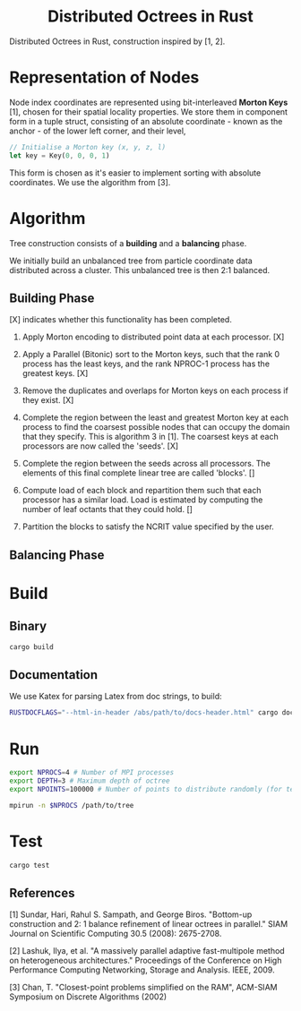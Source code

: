 <h1 align='center'> Distributed Octrees in Rust </h1>

Distributed Octrees in Rust, construction inspired by [1, 2].

# Representation of Nodes

Node index coordinates are represented using bit-interleaved __Morton Keys__ [1], chosen for their spatial locality properties. We store them in component form in a tuple struct, consisting of an absolute coordinate - known as the anchor - of the lower left corner, and their level,

```rust
// Initialise a Morton key (x, y, z, l)
let key = Key(0, 0, 0, 1)
```
This form is chosen as it's easier to implement sorting with absolute coordinates. We use the algorithm from [3].

# Algorithm

Tree construction consists of a __building__ and a __balancing__ phase.

We initially build an unbalanced tree from particle coordinate data distributed across a cluster. This unbalanced tree is then 2:1 balanced.

## Building Phase

[X] indicates whether this functionality has been completed.

1. Apply Morton encoding to distributed point data at each processor. [X]

2. Apply a Parallel (Bitonic) sort to the Morton keys, such that the rank 0 process has the least keys, and the rank NPROC-1 process has the greatest keys. [X]

3. Remove the duplicates and overlaps for Morton keys on each process if they exist. [X]

4. Complete the region between the least and greatest Morton key at each process to find the coarsest possible nodes that can occupy the domain that they specify. This is algorithm 3 in [1]. The coarsest keys at each processors are now called the 'seeds'. [X]

5. Complete the region between the seeds across all processors. The elements of this final complete linear tree are called 'blocks'. []

6. Compute load of each block and repartition them such that each processor has a similar load. Load is estimated by computing the number of leaf octants that they could hold. []

7. Partition the blocks to satisfy the NCRIT value specified by the user.


## Balancing Phase

# Build

## Binary

```bash
cargo build
```

## Documentation
We use Katex for parsing Latex from doc strings, to build:

```bash
RUSTDOCFLAGS="--html-in-header /abs/path/to/docs-header.html" cargo doc
```
# Run

```bash
export NPROCS=4 # Number of MPI processes
export DEPTH=3 # Maximum depth of octree
export NPOINTS=100000 # Number of points to distribute randomly (for testing)

mpirun -n $NPROCS /path/to/tree
```

# Test

```bash
cargo test
```

## References
[1] Sundar, Hari, Rahul S. Sampath, and George Biros. "Bottom-up construction and 2: 1 balance refinement of linear octrees in parallel." SIAM Journal on Scientific Computing 30.5 (2008): 2675-2708.

[2] Lashuk, Ilya, et al. "A massively parallel adaptive fast-multipole method on heterogeneous architectures." Proceedings of the Conference on High Performance Computing Networking, Storage and Analysis. IEEE, 2009.

[3] Chan, T. "Closest-point problems simplified on the RAM", ACM-SIAM Symposium on Discrete Algorithms (2002)
